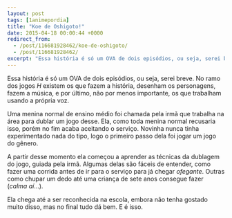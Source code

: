 ```yaml
---
layout: post
tags: [1animepordia]
title: "Koe de Oshigoto!"
date: 2015-04-18 00:00:44 +0000
redirect_from:
  - /post/116681928462/koe-de-oshigoto/
  - /post/116681928462/
excerpt: "Essa história é só um OVA de dois episódios, ou seja, serei breve. No ramo dos jogos <i>H</i> existem os que fazem a história, desenham os personagens, fazem a música, e por último, não por menos importante, os que trabalham usando a própria voz."
---
```


Essa história é só um OVA de dois episódios, ou seja, serei breve. No
ramo dos jogos *H* existem os que fazem a história, desenham os
personagens, fazem a música, e por último, não por menos importante, os
que trabalham usando a própria voz.

Uma menina normal de ensino médio foi chamada pela irmã que trabalha na
área para dublar um jogo desse. Ela, como toda menina normal recusaria
isso, porém no fim acaba aceitando o serviço. Novinha nunca tinha
experimentado nada do tipo, logo o primeiro passo dela foi jogar um jogo
do gênero.

A partir desse momento ela começou a aprender as técnicas da dublagem do
jogo, guiada pela irmã. Algumas delas são fáceis de entender, como fazer
uma corrida antes de ir para o serviço para já chegar *ofegante*. Outras
como chupar um dedo até uma criança de sete anos consegue fazer (*calma
aí*…).

Ela chega até a ser reconhecida na escola, embora não tenha gostado
muito disso, mas no final tudo dá bem. E é isso.


